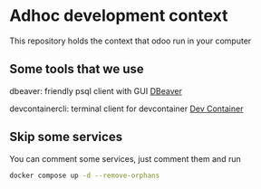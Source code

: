 # Adhoc development context

This repository holds the context that odoo run in your computer

## Some tools that we use

dbeaver: friendly psql client with GUI [DBeaver](doc/dbeaver.md "Universal Database Tool")

devcontainercli: terminal client for devcontainer  [Dev Container](doc/devcontainercli.md "Dev Container Cli")

## Skip some services

You can comment some services, just comment them and run

```sh
docker compose up -d --remove-orphans
```
